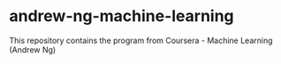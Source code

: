 # andrew-ng-machine-learning
This repository contains the program from Coursera - Machine Learning (Andrew Ng)
